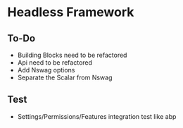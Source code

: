 ﻿# Headless Framework

## To-Do

- Building Blocks need to be refactored
- Api need to be refactored
- Add Nswag options
- Separate the Scalar from Nswag

## Test

- Settings/Permissions/Features integration test like abp
